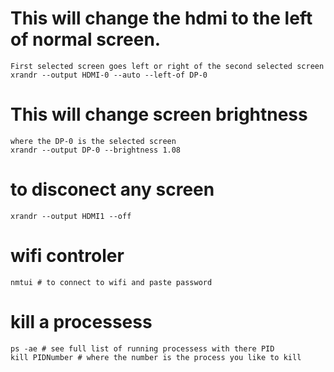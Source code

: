 # This will change the hdmi to the left of normal screen. 
	First selected screen goes left or right of the second selected screen
	xrandr --output HDMI-0 --auto --left-of DP-0

# This will change screen brightness
	where the DP-0 is the selected screen
	xrandr --output DP-0 --brightness 1.08

# to disconect any screen
	xrandr --output HDMI1 --off

# wifi controler
	nmtui # to connect to wifi and paste password

# kill a processess
	ps -ae # see full list of running processess with there PID
	kill PIDNumber # where the number is the process you like to kill
